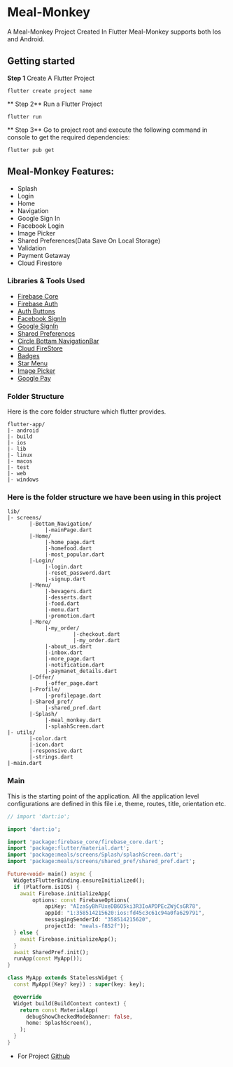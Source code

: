 # Meal-Monkey

A Meal-Monkey Project Created In Flutter Meal-Monkey supports both Ios and Android.

## Getting started

**Step 1**
Create A Flutter Project
```
flutter create project name
```

** Step 2**
Run a Flutter Project
```
flutter run
```

** Step 3**
Go to project root and execute the following command in console to get the required dependencies:
```
flutter pub get
```

## Meal-Monkey Features:

* Splash 
* Login
* Home
* Navigation
* Google Sign In
* Facebook Login
* Image Picker
* Shared Preferences(Data Save On Local Storage)
* Validation
* Payment Getaway
* Cloud Firestore

### Libraries & Tools Used

* [Firebase Core](https://pub.dev/packages/firebase_core)
* [Firebase Auth](https://pub.dev/packages/firebase_auth)
* [Auth Buttons](https://pub.dev/packages/auth_buttons)
* [Facebook SignIn](https://pub.dev/packages/flutter_facebook_auth)
* [Google SignIn](https://pub.dev/packages/google_sign_in)
* [Shared Preferences](https://pub.dev/packages/shared_preferences)
* [Circle Bottam NavigationBar](https://pub.dev/packages/circle_bottom_navigation_bar)
* [Cloud FireStore](https://pub.dev/packages/cloud_firestore)
* [Badges](https://pub.dev/packages/badges)
* [Star Menu](https://pub.dev/packages/star_menu)
* [Image Picker](https://pub.dev/packages/image_picker)
* [Google Pay](https://pub.dev/packages/pay)


### Folder Structure
Here is the core folder structure which flutter provides.

```
flutter-app/
|- android
|- build
|- ios
|- lib
|- linux
|- macos
|- test
|- web
|- windows
```


### Here is the folder structure we have been using in this project

```
lib/
|- screens/
       |-Bottam_Navigation/
            |-mainPage.dart
       |-Home/
            |-home_page.dart
            |-homefood.dart
            |-most_popular.dart
       |-Login/
            |-login.dart
            |-reset_password.dart
            |-signup.dart
       |-Menu/
            |-bevagers.dart
            |-desserts.dart
            |-food.dart
            |-menu.dart
            |-promotion.dart
       |-More/
            |-my_order/
                     |-checkout.dart
                     |-my_order.dart
            |-about_us.dart
            |-inbox.dart
            |-more_page.dart
            |-notification.dart
            |-paymanet_details.dart
       |-Offer/
            |-offer_page.dart
       |-Profile/
            |-profilepage.dart
       |-Shared_pref/
            |-shared_pref.dart
       |-Splash/
            |-meal_monkey.dart
            |-splashScreen.dart
|- utils/
       |-color.dart
       |-icon.dart
       |-responsive.dart
       |-strings.dart
|-main.dart
```



### Main

This is the starting point of the application. All the application level configurations are defined in this file i.e, theme, routes, title, orientation etc.

```dart
// import 'dart:io';

import 'dart:io';

import 'package:firebase_core/firebase_core.dart';
import 'package:flutter/material.dart';
import 'package:meals/screens/Splash/splashScreen.dart';
import 'package:meals/screens/shared_pref/shared_pref.dart';

Future<void> main() async {
  WidgetsFlutterBinding.ensureInitialized();
  if (Platform.isIOS) {
    await Firebase.initializeApp(
        options: const FirebaseOptions(
            apiKey: "AIzaSyBhFUxeDB6O5ki3R3IoAPDPEcZWjCsGR78",
            appId: "1:358514215620:ios:fd45c3c61c94a0fa629791",
            messagingSenderId: "358514215620",
            projectId: "meals-f852f"));
  } else {
    await Firebase.initializeApp();
  }
  await SharedPref.init();
  runApp(const MyApp());
}

class MyApp extends StatelessWidget {
  const MyApp({Key? key}) : super(key: key);

  @override
  Widget build(BuildContext context) {
    return const MaterialApp(
      debugShowCheckedModeBanner: false,
      home: SplashScreen(),
    );
  }
}
```


* For Project [Github](https://github.com/dhruvisakhiya25/meals.git)